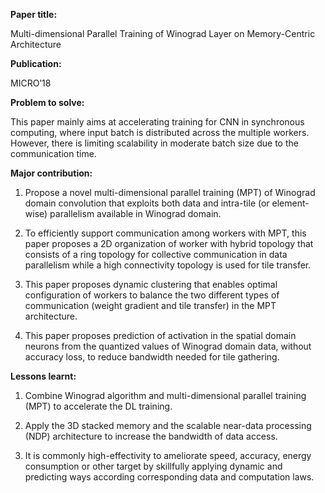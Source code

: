 **Paper title:**

Multi-dimensional Parallel Training of Winograd Layer on Memory-Centric
Architecture

**Publication:**

MICRO’18

**Problem to solve:**

This paper mainly aims at accelerating training for CNN in synchronous
computing, where input batch is distributed across the multiple workers.
However, there is limiting scalability in moderate batch size due to the
communication time.

**Major contribution:**

1.  Propose a novel multi-dimensional parallel training (MPT) of Winograd domain
    convolution that exploits both data and intra-tile (or element-wise)
    parallelism available in Winograd domain.

2.  To efficiently support communication among workers with MPT, this paper
    proposes a 2D organization of worker with hybrid topology that consists of a
    ring topology for collective communication in data parallelism while a high
    connectivity topology is used for tile transfer.

3.  This paper proposes dynamic clustering that enables optimal configuration of
    workers to balance the two different types of communication (weight gradient
    and tile transfer) in the MPT architecture.

4.  This paper proposes prediction of activation in the spatial domain neurons
    from the quantized values of Winograd domain data, without accuracy loss, to
    reduce bandwidth needed for tile gathering.

**Lessons learnt:**

1.  Combine Winograd algorithm and multi-dimensional parallel training (MPT) to
    accelerate the DL training.

2.  Apply the 3D stacked memory and the scalable near-data processing (NDP)
    architecture to increase the bandwidth of data access.

3.  It is commonly high-effectivity to ameliorate speed, accuracy, energy
    consumption or other target by skillfully applying dynamic and predicting
    ways according corresponding data and computation laws.
